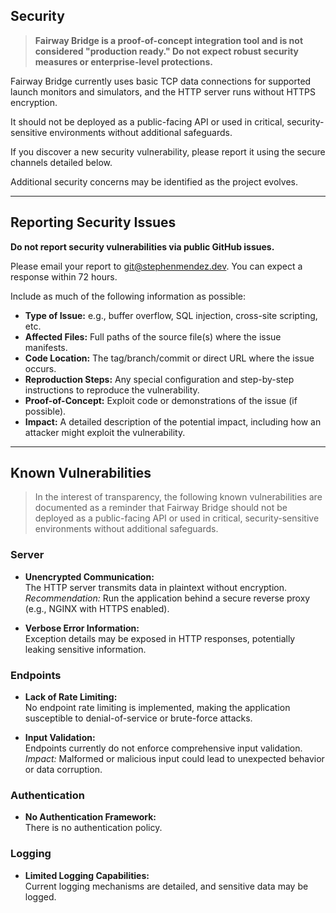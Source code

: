 ## Security

> **Fairway Bridge is a proof-of-concept integration tool and is not considered "production ready." Do not expect robust security measures or enterprise-level protections.**

Fairway Bridge currently uses basic TCP data connections for supported launch monitors and simulators, and the HTTP server runs without HTTPS encryption.

It should not be deployed as a public-facing API or used in critical, security-sensitive environments without additional safeguards.

If you discover a new security vulnerability, please report it using the secure channels detailed below.

Additional security concerns may be identified as the project evolves.

---

## Reporting Security Issues

**Do not report security vulnerabilities via public GitHub issues.**

Please email your report to [git@stephenmendez.dev](mailto:git@stephenmendez.dev). You can expect a response within 72 hours.

Include as much of the following information as possible:

- **Type of Issue:** e.g., buffer overflow, SQL injection, cross-site scripting, etc.
- **Affected Files:** Full paths of the source file(s) where the issue manifests.
- **Code Location:** The tag/branch/commit or direct URL where the issue occurs.
- **Reproduction Steps:** Any special configuration and step-by-step instructions to reproduce the vulnerability.
- **Proof-of-Concept:** Exploit code or demonstrations of the issue (if possible).
- **Impact:** A detailed description of the potential impact, including how an attacker might exploit the vulnerability.

---

## Known Vulnerabilities

> In the interest of transparency, the following known vulnerabilities are documented as a reminder that Fairway Bridge should not be deployed as a public-facing API or used in critical, security-sensitive environments without additional safeguards.

### Server

- **Unencrypted Communication:**  
  The HTTP server transmits data in plaintext without encryption.  
  *Recommendation:* Run the application behind a secure reverse proxy (e.g., NGINX with HTTPS enabled).

- **Verbose Error Information:**  
  Exception details may be exposed in HTTP responses, potentially leaking sensitive information.

### Endpoints

- **Lack of Rate Limiting:**  
  No endpoint rate limiting is implemented, making the application susceptible to denial-of-service or brute-force attacks.

- **Input Validation:**  
  Endpoints currently do not enforce comprehensive input validation.  
  *Impact:* Malformed or malicious input could lead to unexpected behavior or data corruption.

### Authentication

- **No Authentication Framework:**  
  There is no authentication policy.

### Logging

- **Limited Logging Capabilities:**  
  Current logging mechanisms are detailed, and sensitive data may be logged.